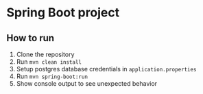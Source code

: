# Spring Boot project

## How to run
1. Clone the repository
2. Run `mvn clean install`
3. Setup postgres database credentials in `application.properties`
4. Run `mvn spring-boot:run`
5. Show console output to see unexpected behavior
